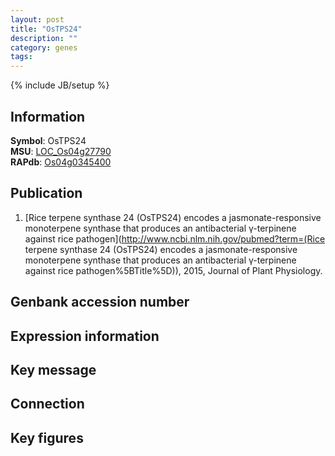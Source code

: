 ```yaml
---
layout: post
title: "OsTPS24"
description: ""
category: genes
tags: 
---
```

{% include JB/setup %}

## Information
__Symbol__: OsTPS24  
__MSU__: [LOC_Os04g27790](http://rice.plantbiology.msu.edu/cgi-bin/ORF_infopage.cgi?orf=LOC_Os04g27790)  
__RAPdb__: [Os04g0345400](http://rapdb.dna.affrc.go.jp/viewer/gbrowse_details/irgsp1?name=Os04g0345400)  

## Publication
1. [Rice terpene synthase 24 (OsTPS24) encodes a jasmonate-responsive monoterpene synthase that produces an antibacterial γ-terpinene against rice pathogen](http://www.ncbi.nlm.nih.gov/pubmed?term=(Rice terpene synthase 24 (OsTPS24) encodes a jasmonate-responsive monoterpene synthase that produces an antibacterial γ-terpinene against rice pathogen%5BTitle%5D)), 2015, Journal of Plant Physiology.

## Genbank accession number

## Expression information

## Key message

## Connection

## Key figures



